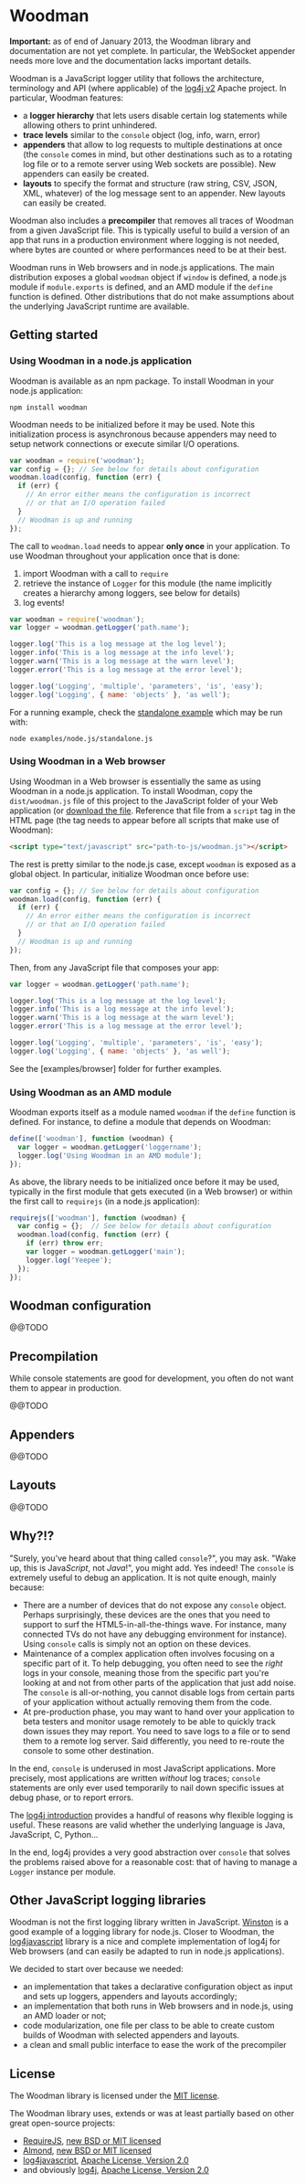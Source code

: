 # Woodman

**Important:** as of end of January 2013, the Woodman library and documentation
are not yet complete. In particular, the WebSocket appender needs more love and
the documentation lacks important details.

Woodman is a JavaScript logger utility that follows the architecture,
terminology and API (where applicable) of the [log4j v2](http://logging.apache.org/log4j/2.x/)
Apache project. In particular, Woodman features:
- a **logger hierarchy** that lets users disable certain log statements while
allowing others to print unhindered.
- **trace levels** similar to the `console` object (log, info, warn, error)
- **appenders** that allow to log requests to multiple destinations at once
(the `console` comes in mind, but other destinations such as to a rotating log
file or to a remote server using Web sockets are possible). New appenders can
easily be created.
- **layouts** to specify the format and structure (raw string, CSV, JSON, XML,
whatever) of the log message sent to an appender. New layouts can easily be
created.

Woodman also includes a **precompiler** that removes all traces of Woodman from
a given JavaScript file. This is typically useful to build a version of an app
that runs in a production environment where logging is not needed, where bytes
are counted or where performances need to be at their best.

Woodman runs in Web browsers and in node.js applications. The main distribution
exposes a global `woodman` object if `window` is defined, a node.js module if
`module.exports` is defined, and an AMD module if the `define` function is
defined. Other distributions that do not make assumptions about the underlying
JavaScript runtime are available.

## Getting started

### Using Woodman in a node.js application
Woodman is available as an npm package. To install Woodman in your node.js
application:
```
npm install woodman
```

Woodman needs to be initialized before it may be used. Note this initialization
process is asynchronous because appenders may need to setup network connections
or execute similar I/O operations.
```javascript
var woodman = require('woodman');
var config = {}; // See below for details about configuration
woodman.load(config, function (err) {
  if (err) {
    // An error either means the configuration is incorrect
    // or that an I/O operation failed
  }
  // Woodman is up and running
});
```

The call to `woodman.load` needs to appear **only once** in your application.
To use Woodman throughout your application once that is done:
1. import Woodman with a call to `require`
2. retrieve the instance of `Logger` for this module (the name implicitly
creates a hierarchy among loggers, see below for details)
3. log events!
```javascript
var woodman = require('woodman');
var logger = woodman.getLogger('path.name');

logger.log('This is a log message at the log level');
logger.info('This is a log message at the info level');
logger.warn('This is a log message at the warn level');
logger.error('This is a log message at the error level');

logger.log('Logging', 'multiple', 'parameters', 'is', 'easy');
logger.log('Logging', { name: 'objects' }, 'as well');
```

For a running example, check the [standalone example](examples/node.js/standalone.js)
which may be run with:
```
node examples/node.js/standalone.js
```

### Using Woodman in a Web browser
Using Woodman in a Web browser is essentially the same as using Woodman in a
node.js application. To install Woodman, copy the `dist/woodman.js` file of this
project to the JavaScript folder of your Web application (or
[download the file](https://raw.github.com/joshfire/woodman/master/dist/woodman.js).
Reference that file from a `script` tag in the HTML page (the tag needs to
appear before all scripts that make use of Woodman):
```html
<script type="text/javascript" src="path-to-js/woodman.js"></script>
```

The rest is pretty similar to the node.js case, except `woodman` is exposed as
a global object. In particular, initialize Woodman once before use:
```javascript
var config = {}; // See below for details about configuration
woodman.load(config, function (err) {
  if (err) {
    // An error either means the configuration is incorrect
    // or that an I/O operation failed
  }
  // Woodman is up and running
});
```

Then, from any JavaScript file that composes your app:
```javascript
var logger = woodman.getLogger('path.name');

logger.log('This is a log message at the log level');
logger.info('This is a log message at the info level');
logger.warn('This is a log message at the warn level');
logger.error('This is a log message at the error level');

logger.log('Logging', 'multiple', 'parameters', 'is', 'easy');
logger.log('Logging', { name: 'objects' }, 'as well');
```

See the [examples/browser] folder for further examples.

### Using Woodman as an AMD module
Woodman exports itself as a module named `woodman` if the `define` function is
defined. For instance, to define a module that depends on Woodman:
```javascript
define(['woodman'], function (woodman) {
  var logger = woodman.getLogger('loggername');
  logger.log('Using Woodman in an AMD module');
});
```

As above, the library needs to be initialized once before it may be used,
typically in the first module that gets executed (in a Web browser) or within
the first call to `requirejs` (in a node.js application):

```javascript
requirejs(['woodman'], function (woodman) {
  var config = {};  // See below for details about configuration
  woodman.load(config, function (err) {
    if (err) throw err;
    var logger = woodman.getLogger('main');
    logger.log('Yeepee');
  });
});
```

## Woodman configuration

@@TODO

## Precompilation

While console statements are good for development, you often do not want them
to appear in production.

@@TODO

## Appenders

@@TODO

## Layouts

@@TODO

## Why?!?
"Surely, you've heard about that thing called `console`?", you may ask.
"Wake up, this is Java*Script*, not *Java*!", you might add. Yes indeed! The
`console` is extremely useful to debug an application. It is not quite enough,
mainly because:
- There are a number of devices that do not expose any `console` object. Perhaps
surprisingly, these devices are the ones that you need to support to surf the
HTML5-in-all-the-things wave. For instance, many connected TVs do not have any
debugging environment for instance). Using `console` calls is simply not an
option on these devices.
- Maintenance of a complex application often involves focusing on a specific
part of it. To help debugging, you often need to see the *right* logs in your
console, meaning those from the specific part you're looking at and not from
other parts of the application that just add noise. The `console` is
all-or-nothing, you cannot disable logs from certain parts of your application
without actually removing them from the code.
- At pre-production phase, you may want to hand over your application to
beta testers and monitor usage remotely to be able to quickly track down issues
they may report. You need to save logs to a file or to send them to a remote
log server. Said differently, you need to re-route the console to some other
destination.

In the end, `console` is underused in most JavaScript applications. More
precisely, most applications are written *without* log traces; `console`
statements are only ever used temporarily to nail down specific issues at debug
phase, or to report errors.

The [log4j introduction](http://logging.apache.org/log4j/2.x/manual/index.html)
provides a handful of reasons why flexible logging is useful. These reasons are
valid whether the underlying language is Java, JavaScript, C, Python...

In the end, log4j provides a very good abstraction over `console` that solves
the problems raised above for a reasonable cost: that of having to manage a
`Logger` instance per module.

## Other JavaScript logging libraries

Woodman is not the first logging library written in JavaScript.
[Winston](https://github.com/flatiron/winston) is a good example of a logging
library for node.js. Closer to Woodman, the
[log4javascript](http://log4javascript.org/) library is a nice and complete
implementation of log4j for Web browsers (and can easily be adapted to run in
node.js applications).

We decided to start over because we needed:
- an implementation that takes a declarative configuration object as input and
sets up loggers, appenders and layouts accordingly;
- an implementation that both runs in Web browsers and in node.js, using an AMD
loader or not;
- code modularization, one file per class to be able to create custom builds of
Woodman with selected appenders and layouts.
- a clean and small public interface to ease the work of the precompiler

## License

The Woodman library is licensed under the [MIT license](https://raw.github.com/joshfire/woodman/master/LICENSE).

The Woodman library uses, extends or was at least partially based on other great open-source projects:
- [RequireJS](http://requirejs.org/), [new BSD or MIT licensed](https://github.com/jrburke/requirejs/blob/master/LICENSE)
- [Almond](https://github.com/jrburke/almond), [new BSD or MIT licensed](https://github.com/jrburke/almond/blob/master/LICENSE)
- [log4javascript](http://log4javascript.org/), [Apache License, Version 2.0](http://www.apache.org/licenses/LICENSE-2.0.html)
- and obviously [log4j](http://logging.apache.org), [Apache License, Version 2.0](http://logging.apache.org/log4j/2.x/license.html)
